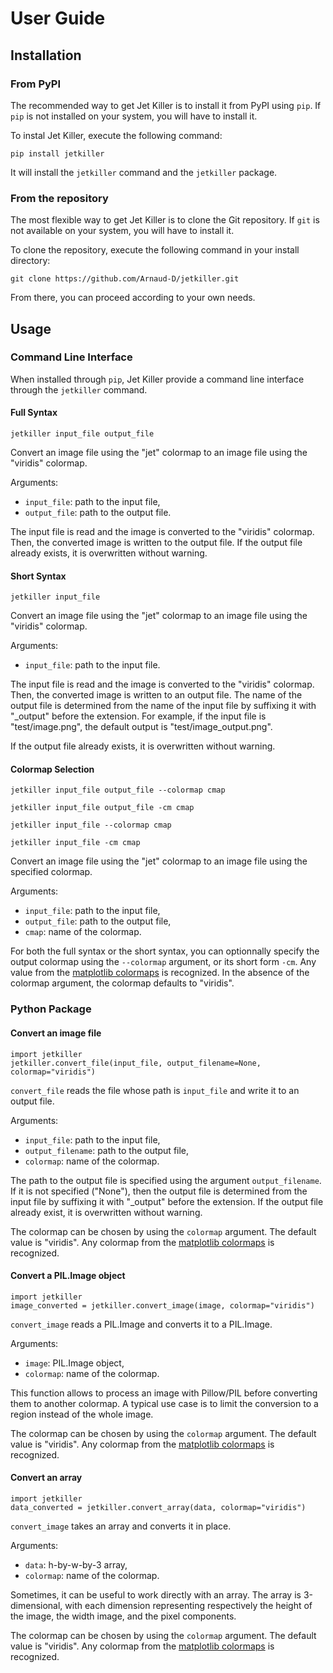 # User Guide

## Installation

### From PyPI

The recommended way to get Jet Killer is to install it from PyPI using
`pip`. If `pip` is not installed on your system, you will have to
install it.

To instal Jet Killer, execute the following command:

```
pip install jetkiller
```

It will install the `jetkiller` command and the `jetkiller` package.

### From the repository

The most flexible way to get Jet Killer is to clone the Git
repository. If `git` is not available on your system, you will have to
install it.

To clone the repository, execute the following command in your
install directory:

```
git clone https://github.com/Arnaud-D/jetkiller.git
```

From there, you can proceed according to your own needs.

## Usage

### Command Line Interface

When installed through `pip`, Jet Killer provide a command line
interface through the `jetkiller` command.

#### Full Syntax

```
jetkiller input_file output_file
```

Convert an image file using the "jet" colormap to
an image file using the "viridis" colormap.

Arguments:

* `input_file`: path to the input file,
* `output_file`: path to the output file.

The input file is read and the image is converted to the "viridis"
colormap. Then, the converted image is written to the output file. If
the output file already exists, it is overwritten without warning.


#### Short Syntax

```
jetkiller input_file
```

Convert an image file using the "jet" colormap to an
image file using the "viridis" colormap.

Arguments:

* `input_file`: path to the input file.

The input file is read and the image is converted to the "viridis"
colormap. Then, the converted image is written to an output file. The
name of the output file is determined from the name of the input file
by suffixing it with "_output" before the extension. For example,
if the input file is "test/image.png", the default output is
"test/image_output.png".

If the output file already exists, it is overwritten without warning.


#### Colormap Selection

```
jetkiller input_file output_file --colormap cmap
```

```
jetkiller input_file output_file -cm cmap
```

```
jetkiller input_file --colormap cmap
```

```
jetkiller input_file -cm cmap
```

Convert an image file using the "jet" colormap to an
image file using the specified colormap.

Arguments:

* `input_file`: path to the input file,
* `output_file`: path to the output file,
* `cmap`: name of the colormap.

For both the full syntax or the short syntax, you can optionnally
specify the output colormap using the `--colormap` argument, or its
short form `-cm`. Any value from the
[matplotlib colormaps](https://matplotlib.org/users/colormaps.html)
is recognized. In the absence of the colormap argument, the colormap
defaults to "viridis".


### Python Package

#### Convert an image file

```
import jetkiller
jetkiller.convert_file(input_file, output_filename=None, colormap="viridis")
```

`convert_file` reads the file whose path is `input_file` and write
it to an output file.

Arguments:

* `input_file`: path to the input file,
* `output_filename`: path to the output file,
* `colormap`: name of the colormap.

The path to the output file is specified using  the argument
`output_filename`. If it is not specified ("None"), then the output
file is determined from the input file by suffixing it with "_output"
before the extension. If the output file already exist, it is
overwritten without warning.

The colormap can be chosen by using the `colormap` argument. The
default value is "viridis". Any colormap from the
[matplotlib colormaps](https://matplotlib.org/users/colormaps.html)
is recognized.

#### Convert a PIL.Image object

```
import jetkiller
image_converted = jetkiller.convert_image(image, colormap="viridis")
```

`convert_image` reads a PIL.Image and converts it to a PIL.Image.

Arguments:

* `image`: PIL.Image object,
* `colormap`: name of the colormap.

This function allows to process an image with Pillow/PIL before
converting them to another colormap. A typical use case is to limit
the conversion to a region instead of the whole image.

The colormap can be chosen by using the `colormap` argument. The
default value is "viridis". Any colormap from the
[matplotlib colormaps](https://matplotlib.org/users/colormaps.html)
is recognized.

#### Convert an array

```
import jetkiller
data_converted = jetkiller.convert_array(data, colormap="viridis")
```

`convert_image` takes an array and converts it in place.

Arguments:

* `data`: h-by-w-by-3 array,
* `colormap`: name of the colormap.

Sometimes, it can be useful to work directly with an array. The array
is 3-dimensional, with each dimension representing respectively
the height of the image, the width image, and the pixel components.

The colormap can be chosen by using the `colormap` argument. The
default value is "viridis". Any colormap from the
[matplotlib colormaps](https://matplotlib.org/users/colormaps.html)
is recognized.
